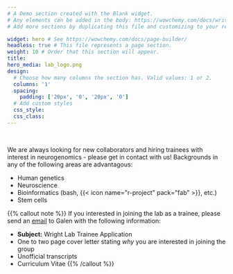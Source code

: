 ```yaml
---
# A Demo section created with the Blank widget.
# Any elements can be added in the body: https://wowchemy.com/docs/writing-markdown-latex/
# Add more sections by duplicating this file and customizing to your requirements.

widget: hero # See https://wowchemy.com/docs/page-builder/
headless: true # This file represents a page section.
weight: 10 # Order that this section will appear.
title:
hero_media: lab_logo.png
design:
  # Choose how many columns the section has. Valid values: 1 or 2.
  columns: '1'
  spacing:
    padding: ['20px', '0', '20px', '0']
  # Add custom styles
  css_style:
  css_class:
---
```


<br>

We are always looking for new collaborators and hiring trainees with interest in neurogenomics - please get in contact with us! Backgrounds in any of the following areas are advantagous:
 - Human genetics
 - Neuroscience
 - Bioinformatics (bash, {{< icon name="r-project" pack="fab" >}}, etc.)
 - Stem cells  

{{% callout note %}}
If you interested in joining the lab as a trainee, please send an [email](mailto:galen.wright@umanitoba.ca?subject=Wright%20Lab%20Trainee%20Application) to Galen with the following information:
- **Subject:** Wright Lab Trainee Application
- One to two page cover letter stating *why* you are interested in joining the group 
- Unofficial transcripts
- Curriculum Vitae 
{{% /callout %}}

    

